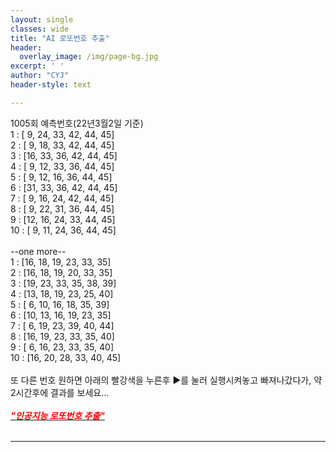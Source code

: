 ```yaml
--- 
layout: single
classes: wide
title: "AI 로또번호 추출"
header:
  overlay_image: /img/page-bg.jpg
excerpt: ' '
author: "CYJ"
header-style: text

---  
```


1005회 예측번호(22년3월2일 기준) <br>
 1 : [ 9, 24, 33, 42, 44, 45] <br>
 2 : [ 9, 18, 33, 42, 44, 45] <br>
 3 : [16, 33, 36, 42, 44, 45] <br>
 4 : [ 9, 12, 33, 36, 44, 45] <br>
 5 : [ 9, 12, 16, 36, 44, 45] <br>
 6 : [31, 33, 36, 42, 44, 45] <br>
 7 : [ 9, 16, 24, 42, 44, 45] <br>
 8 : [ 9, 22, 31, 36, 44, 45] <br>
 9 : [12, 16, 24, 33, 44, 45] <br>
10 : [ 9, 11, 24, 36, 44, 45] <br>
<br>
--one more-- <br>
 1 : [16, 18, 19, 23, 33, 35] <br>
 2 : [16, 18, 19, 20, 33, 35] <br>
 3 : [19, 23, 33, 35, 38, 39] <br>
 4 : [13, 18, 19, 23, 25, 40] <br>
 5 : [ 6, 10, 16, 18, 35, 39] <br>
 6 : [10, 13, 16, 19, 23, 35] <br>
 7 : [ 6, 19, 23, 39, 40, 44] <br>
 8 : [16, 19, 23, 33, 35, 40] <br>
 9 : [ 6, 16, 23, 33, 35, 40] <br>
10 : [16, 20, 28, 33, 40, 45] <br>  <br>
또 다른 번호 원하면 아래의 빨강색을 누른후 ▶를 눌러 실행시켜놓고 빠져나갔다가, 약 2시간후에 결과를 보세요...<br> <br>
[<span style="color:red">***"인공지능 로또번호 추출"***</span>](https://colab.research.google.com/drive/1UShooYJlTse2cZNwSzU2du7PTSc9FyIG) <br> <br>

---

